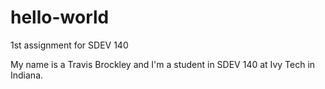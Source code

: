 # hello-world
1st assignment for SDEV 140

My name is a Travis Brockley and I'm a student in SDEV 140 at Ivy Tech in Indiana. 
